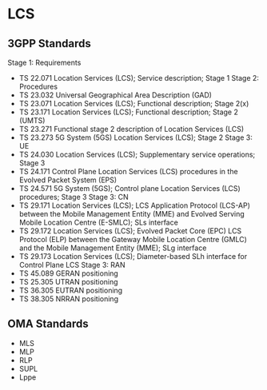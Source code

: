 # LCS

## 3GPP Standards
Stage 1: Requirements
- TS 22.071	Location Services (LCS); Service description; Stage 1
Stage 2: Procedures
- TS 23.032	Universal Geographical Area Description (GAD)
- TS 23.071	Location Services (LCS); Functional description; Stage 2(x)
- TS 23.171	Location Services (LCS); Functional description; Stage 2 (UMTS)
- TS 23.271	Functional stage 2 description of Location Services (LCS)
- TS 23.273	5G System (5GS) Location Services (LCS); Stage 2
Stage 3: UE
- TS 24.030	Location Services (LCS); Supplementary service operations; Stage 3
- TS 24.171	Control Plane Location Services (LCS) procedures in the Evolved Packet System (EPS)
- TS 24.571	5G System (5GS); Control plane Location Services (LCS) procedures; Stage 3
Stage 3: CN
- TS 29.171	Location Services (LCS); LCS Application Protocol (LCS-AP) between the Mobile Management Entity (MME) and Evolved Serving Mobile Location Centre (E-SMLC); SLs interface	 
- TS 29.172	Location Services (LCS); Evolved Packet Core (EPC) LCS Protocol (ELP) between the Gateway Mobile Location Centre (GMLC) and the Mobile Management Entity (MME); SLg interface	 
- TS 29.173	Location Services (LCS); Diameter-based SLh interface for Control Plane LCS
Stage 3: RAN
- TS 45.089 GERAN positioning
- TS 25.305 UTRAN positioning
- TS 36.305 EUTRAN positioning
- TS 38.305 NRRAN positioning

## OMA Standards
- MLS
- MLP
- RLP
- SUPL
- Lppe
